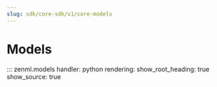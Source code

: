 ```yaml
---
slug: sdk/core-sdk/v1/core-models
---
```


# Models

::: zenml.models
    handler: python
    rendering:
      show_root_heading: true
      show_source: true
